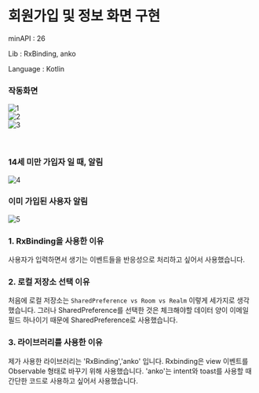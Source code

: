 

# 회원가입 및 정보 화면 구현

minAPI : 26

Lib : RxBinding, anko

Language : Kotlin
<br>


### 작동화면

![1](./screenshot/1.gif)
<br>
![2](./screenshot/2.gif)
<br>
![3](./screenshot/3.gif)
<br>

<br>


### 14세 미만 가입자 일 때, 알림

![4](./screenshot/14exception.gif)
<br>

### 이미 가입된 사용자 알림

![5](./screenshot/alreadyJoin.gif)
<br>


### 1. RxBinding을 사용한 이유

사용자가 입력하면서 생기는 이벤트들을 반응성으로 처리하고 싶어서 사용했습니다.



### 2. 로컬 저장소 선택 이유

처음에 로컬 저장소는 `SharedPreference vs Room vs Realm` 이렇게 세가지로 생각했습니다.
그러나 SharedPreference를 선택한 것은 체크해야할 데이터 양이 이메일 필드 하나이기 때문에 SharedPreference로 사용했습니다.


### 3. 라이브러리를 사용한 이유

제가 사용한 라이브러리는 'RxBinding','anko' 입니다. Rxbinding은 view 이벤트를 Observable 형태로 바꾸기 위해 사용했습니다.
'anko'는 intent와 toast를 사용할 때 간단한 코드로 사용하고 싶어서 사용했습니다.

